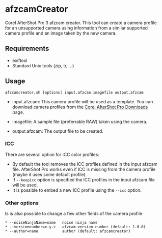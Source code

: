 # afzcamCreator

Corel AfterShot Pro 3 afzcam creator. This tool can create a camera profile for an unsupported camera using information from a similar supported camera profile and an image taken by the new camera.

## Requirements

- exiftool
- Standard Unix tools (zip, tr, ...)

## Usage

```
afzcamcreator.sh [options] input.afzcam imagefile output.afzcam
```

* input.afzcam: This camera profile will be used as a template. You can
 download camera profiles from the [Corel AfterShot Pro
 Downloads](http://learn.corel.com/aftershot-pro-downloads/) page.

* imagefile: A sample file (preferrable RAW) taken using the camera.

* output.afzcam: The output file to be created.

### ICC

There are several option for ICC color profiles:

* By default the tool removes the ICC profiles defined in the input afzcam file. AfterShot Pro works even if ICC is missing from the camera profile (maybe it uses some default profile).
* If `--keepicc` option is specified the ICC profiles in the input afzcam file will be used.
* It is possible to embed a new ICC profile using the `--icc` option.

### Other options

Is is also possible to change a few other fields of the camera profile

```
* --noiseNinjaName=name   noise ninja name
* --versionnumber=x.y.z   afzcam version number (default: 1.0.0)
* --author=name           author (default: afzcamcreator)
```
